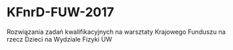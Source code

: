 # KFnrD-FUW-2017
Rozwiązania zadań kwalifikacyjnych na warsztaty Krajowego Funduszu na rzecz Dzieci na Wydziale Fizyki UW

